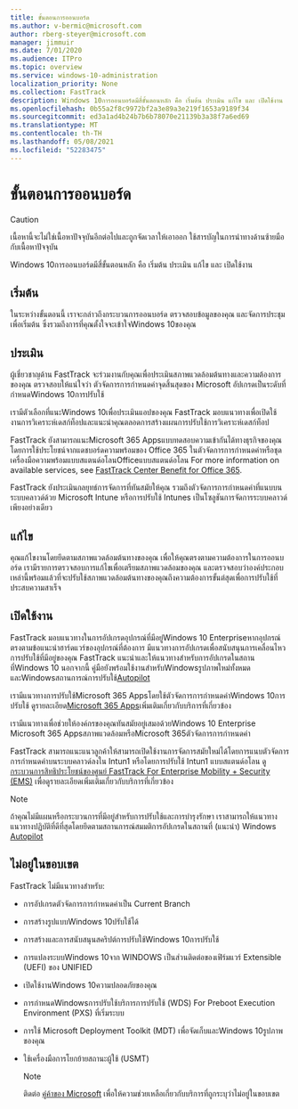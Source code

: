 ```yaml
---
title: ขั้นตอนการออนบอร์ด
ms.author: v-bermic@microsoft.com
author: rberg-steyer@microsoft.com
manager: jimmuir
ms.date: 7/01/2020
ms.audience: ITPro
ms.topic: overview
ms.service: windows-10-administration
localization_priority: None
ms.collection: FastTrack
description: Windows 10การออนบอร์ดมีสี่ขั้นตอนหลัก คือ เริ่มต้น ประเมิน แก้ไข และ เปิดใช้งาน
ms.openlocfilehash: 0b55a2f8c9972bf2a3e89a3e219f1653a9189f34
ms.sourcegitcommit: ed3a1ad4b24b7b6b78070e21139b3a38f7a6ed69
ms.translationtype: MT
ms.contentlocale: th-TH
ms.lasthandoff: 05/08/2021
ms.locfileid: "52283475"
---
```

# <a name="onboarding-phases"></a>ขั้นตอนการออนบอร์ด

> [!CAUTION]
> เนื้อหานี้จะไม่ใช่เนื้อหาปัจจุบันอีกต่อไปและถูกจัดเวลาให้เอาออก ใช้สารบัญในการนําทางด้านซ้ายมือกับเนื้อหาปัจจุบัน

Windows 10การออนบอร์ดมีสี่ขั้นตอนหลัก คือ เริ่มต้น ประเมิน แก้ไข และ เปิดใช้งาน

## <a name="initiate"></a>เริ่มต้น

ในระหว่างขั้นตอนนี้ เราจะกล่าวถึงกระบวนการออนบอร์ด ตรวจสอบข้อมูลของคุณ และจัดการประชุมเพื่อเริ่มต้น ซึ่งรวมถึงการที่คุณตั้งใจจะเข้าใจWindows 10ของคุณ

## <a name="assess"></a>ประเมิน

ผู้เชี่ยวชาญด้าน FastTrack จะร่วมงานกับคุณเพื่อประเมินสภาพแวดล้อมต้นทางและความต้องการของคุณ ตรวจสอบให้แน่ใจว่า ตัวจัดการการกําหนดค่าจุดสิ้นสุดของ Microsoft อัปเกรดเป็นระดับที่กําหนดWindows 10การปรับใช้ 

เรามีตัวเลือกที่แนะWindows 10เพื่อประเมินแอปของคุณ FastTrack มอบแนวทางเพื่อเปิดใช้งานการวิเคราะห์เดสก์ท็อปและแนะนําคุณตลอดการสร้างแผนการปรับใช้การวิเคราะห์เดสก์ท็อป

FastTrack ยังสามารถแนะMicrosoft 365 Appsแบบทดสอบความเข้ากันได้ทางธุรกิจของคุณโดยการใช้ประโยชน์จากแดชบอร์ดความพร้อมของ Office 365 ในตัวจัดการการกําหนดค่าหรือชุดเครื่องมือความพร้อมแบบสแตนด์อโลนOfficeแบบสแตนด์อโลน For more information on available services, see [FastTrack Center Benefit for Office 365](O365-fasttrack-benefit-for-office-365.md). 

FastTrack ยังประเมินกลยุทธ์การจัดการที่ทันสมัยให้คุณ รวมถึงตัวจัดการการกําหนดค่าที่แนบบนระบบคลาวด์ด้วย Microsoft Intune หรือการปรับใช้ Intunes เป็นโซลูชันการจัดการระบบคลาวด์เพียงอย่างเดียว

## <a name="remediate"></a>แก้ไข

คุณแก้ไขงานโดยยึดตามสภาพแวดล้อมต้นทางของคุณ เพื่อให้คุณตรงตามความต้องการในการออนบอร์ด เรามีรายการตรวจสอบการแก้ไขเพื่อเตรียมสภาพแวดล้อมของคุณ และตรวจสอบว่าองค์ประกอบเหล่านี้พร้อมแล้วที่จะปรับใช้สภาพแวดล้อมต้นทางของคุณถึงความต้องการขั้นต่สุดเพื่อการปรับใช้ที่ประสบความสาเร็จ 

## <a name="enable"></a>เปิดใช้งาน

FastTrack มอบแนวทางในการอัปเกรดอุปกรณ์ที่มีอยู่Windows 10 Enterpriseหากอุปกรณ์ตรงตามข้อแนะนําฮาร์ดแวร์ของอุปกรณ์ที่ต้องการ มีแนวทางการอัปเกรดเพื่อสนับสนุนการเคลื่อนไหวการปรับใช้ที่มีอยู่ของคุณ FastTrack แนะนําและให้แนวทางสําหรับการอัปเกรดในสถานที่Windows 10 นอกจากนี้ คู่มือยังพร้อมใช้งานสําหรับWindowsรูปภาพใหม่ทั้งหมด และWindowsสถานการณ์การปรับใช้[Autopilot](EMS-onboarding-phases.md#windows-autopilot) 

เรามีแนวทางการปรับใช้Microsoft 365 Appsโดยใช้ตัวจัดการการกําหนดค่าWindows 10การปรับใช้ ดูรายละเอียด[Microsoft 365 Apps](O365-onboarding-and-migration.md#microsoft-365-apps)เพิ่มเติมเกี่ยวกับบริการที่เกี่ยวข้อง

เรามีแนวทางเพื่อช่วยให้องค์กรของคุณทันสมัยอยู่เสมอด้วยWindows 10 Enterprise Microsoft 365 Appsสภาพแวดล้อมหรือMicrosoft 365ตัวจัดการการกําหนดค่า

FastTrack สามารถแนะแนวลูกค้าให้สามารถเปิดใช้งานการจัดการสมัยใหม่ได้โดยการแนบตัวจัดการการกําหนดค่าบนระบบคลาวด์ลงใน Intun1 หรือโดยการปรับใช้ Intun1 แบบสแตนด์อโลน ดู [กระบวนการสิทธิประโยชน์ของศูนย์ FastTrack For Enterprise Mobility + Security (EMS)](EMS-fasttrack-process.md) เพื่อดูรายละเอียดเพิ่มเติมเกี่ยวกับบริการที่เกี่ยวข้อง

> [!NOTE]
> ถ้าคุณไม่มีแผนหรือกระบวนการที่มีอยู่สําหรับการปรับใช้และการบํารุงรักษา เราสามารถให้แนวทางแนวทางปฏิบัติที่ดีที่สุดโดยยึดตามสถานการณ์สมมติการอัปเกรดในสถานที่ (แนะนํา) Windows [Autopilot](EMS-onboarding-phases.md#windows-autopilot)

## <a name="out-of-scope"></a>ไม่อยู่ในขอบเขต

FastTrack ไม่มีแนวทางสําหรับ:

- การอัปเกรดตัวจัดการการกําหนดค่าเป็น Current Branch
- การสร้างรูปแบบWindows 10ปรับใช้ได้
- การสร้างและการสนับสนุนสคริปต์การปรับใช้Windows 10การปรับใช้
- การแปลงระบบWindows 10จาก WINDOWS เป็นส่วนติดต่อของเฟิร์มแวร์ Extensible (UEFI) ของ UNIFIED
- เปิดใช้งานWindows 10ความปลอดภัยของคุณ 
- การกําหนดWindowsการปรับใช้บริการการปรับใช้ (WDS) For Preboot Execution Environment (PXS) ที่เริ่มระบบ
- การใช้ Microsoft Deployment Toolkit (MDT) เพื่อจัดเก็บและWindows 10รูปภาพของคุณ
- ใช้เครื่องมือการโยกย้ายสถานะผู้ใช้ (USMT)

  > [!NOTE]
  > ติดต่อ [คู่ค้าของ Microsoft](https://go.microsoft.com/fwlink/?linkid=2080150) เพื่อให้ความช่วยเหลือเกี่ยวกับบริการที่ถูกระบุว่าไม่อยู่ในขอบเขต

 
